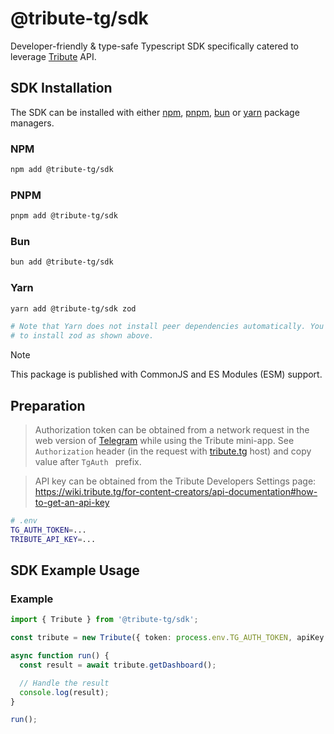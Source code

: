 # @tribute-tg/sdk

Developer-friendly & type-safe Typescript SDK specifically catered to leverage [Tribute](https://tribute.tg) API.

## SDK Installation

The SDK can be installed with either [npm](https://www.npmjs.com/), [pnpm](https://pnpm.io/), [bun](https://bun.sh/) or [yarn](https://classic.yarnpkg.com/en/) package managers.

### NPM

```bash
npm add @tribute-tg/sdk
```

### PNPM

```bash
pnpm add @tribute-tg/sdk
```

### Bun

```bash
bun add @tribute-tg/sdk
```

### Yarn

```bash
yarn add @tribute-tg/sdk zod

# Note that Yarn does not install peer dependencies automatically. You will need
# to install zod as shown above.
```

> [!NOTE]
> This package is published with CommonJS and ES Modules (ESM) support.

## Preparation

> Authorization token can be obtained from a network request in the web version of [Telegram](https://web.telegram.org/k/) while using the Tribute mini-app. See `Authorization` header (in the request with [tribute.tg](https://tribute.tg/) host) and copy value after `TgAuth ` prefix.

> API key can be obtained from the Tribute Developers Settings page: https://wiki.tribute.tg/for-content-creators/api-documentation#how-to-get-an-api-key

```bash
# .env
TG_AUTH_TOKEN=...
TRIBUTE_API_KEY=...
```

## SDK Example Usage

### Example

```typescript
import { Tribute } from '@tribute-tg/sdk';

const tribute = new Tribute({ token: process.env.TG_AUTH_TOKEN, apiKey: process.env.TRIBUTE_API_KEY });

async function run() {
  const result = await tribute.getDashboard();

  // Handle the result
  console.log(result);
}

run();
```
